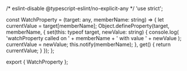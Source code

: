 /* eslint-disable @typescript-eslint/no-explicit-any */
'use strict';

const WatchProperty = (target: any, memberName: string) => {
	let currentValue = target[memberName];
	Object.defineProperty(target, memberName, {
		set(this: typeof target, newValue: string) {
			console.log(
				'watchProperty called on ' +
					memberName +
					' with value ' +
					newValue
			);
			currentValue = newValue;
			this.notify(memberName);
		},
		get() {
			return currentValue;
		}
	});
};

export { WatchProperty };
